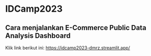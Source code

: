 # IDCamp2023
## Cara menjalankan E-Commerce Public Data Analysis Dashboard
Klik link berikut ini:
https://idcamp2023-dmrz.streamlit.app/
